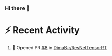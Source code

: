 ### Hi there 👋






# :zap: Recent Activity

<!--START_SECTION:activity-->
1. 💪 Opened PR [#8](https://github.com/DimaBir/ResNetTensorRT/pull/8) in [DimaBir/ResNetTensorRT](https://github.com/DimaBir/ResNetTensorRT)
<!--END_SECTION:activity-->


